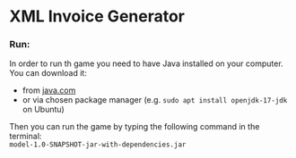 # XML Invoice Generator
### Run:
In order to run th game you need to have Java installed on your computer.  
You can download it:
- from [java.com](https://www.java.com/download/ie_manual.jsp)
- or via chosen package manager (e.g. `sudo apt install openjdk-17-jdk` on Ubuntu)  

Then you can run the game by typing the following command in the terminal:<br>
```model-1.0-SNAPSHOT-jar-with-dependencies.jar```

